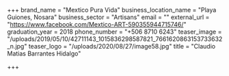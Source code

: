 +++
brand_name = "Mextico Pura Vida"
business_location_name = "Playa Guiones, Nosara"
business_sector = "Artisans"
email = ""
external_url = "https://www.facebook.com/Mextico-ART-590355944715746/"
graduation_year = 2018
phone_number = "+506 8710 6243"
teaser_image = "/uploads/2019/05/10/42711143_1015836298587821_7661620863153733632_n.jpg"
teaser_logo = "/uploads/2020/08/27/image58.jpg"
title = "Claudio Matias Barrantes Hidalgo"

+++
